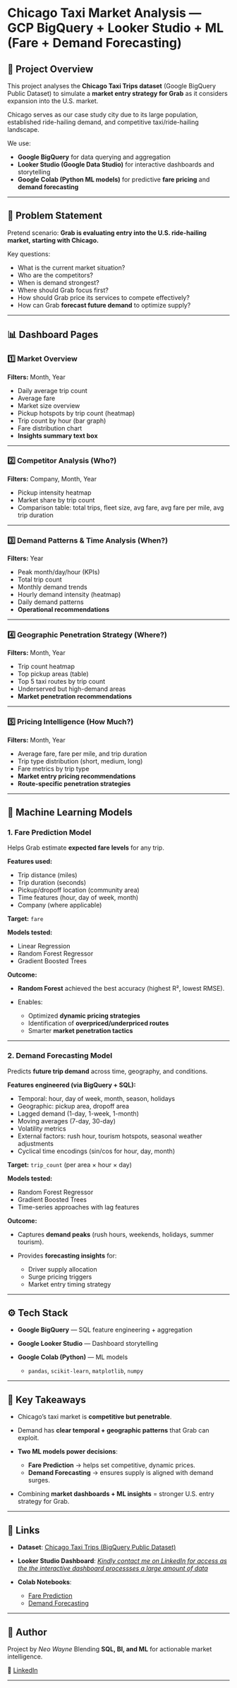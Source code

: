 # Chicago Taxi Market Analysis — GCP BigQuery + Looker Studio + ML (Fare + Demand Forecasting)

## 📌 Project Overview

This project analyses the **Chicago Taxi Trips dataset** (Google BigQuery Public Dataset) to simulate a **market entry strategy for Grab** as it considers expansion into the U.S. market.

Chicago serves as our case study city due to its large population, established ride-hailing demand, and competitive taxi/ride-hailing landscape.

We use:

* **Google BigQuery** for data querying and aggregation
* **Looker Studio (Google Data Studio)** for interactive dashboards and storytelling
* **Google Colab (Python ML models)** for predictive **fare pricing** and **demand forecasting**

---

## 🎯 Problem Statement

Pretend scenario: **Grab is evaluating entry into the U.S. ride-hailing market, starting with Chicago.**

Key questions:

* What is the current market situation?
* Who are the competitors?
* When is demand strongest?
* Where should Grab focus first?
* How should Grab price its services to compete effectively?
* How can Grab **forecast future demand** to optimize supply?

---

## 📊 Dashboard Pages

### 1️⃣ Market Overview

**Filters:** Month, Year

* Daily average trip count
* Average fare
* Market size overview
* Pickup hotspots by trip count (heatmap)
* Trip count by hour (bar graph)
* Fare distribution chart
* **Insights summary text box**

---

### 2️⃣ Competitor Analysis (Who?)

**Filters:** Company, Month, Year

* Pickup intensity heatmap
* Market share by trip count
* Comparison table: total trips, fleet size, avg fare, avg fare per mile, avg trip duration

---

### 3️⃣ Demand Patterns & Time Analysis (When?)

**Filters:** Year

* Peak month/day/hour (KPIs)
* Total trip count
* Monthly demand trends
* Hourly demand intensity (heatmap)
* Daily demand patterns
* **Operational recommendations**

---

### 4️⃣ Geographic Penetration Strategy (Where?)

**Filters:** Month, Year

* Trip count heatmap
* Top pickup areas (table)
* Top 5 taxi routes by trip count
* Underserved but high-demand areas
* **Market penetration recommendations**

---

### 5️⃣ Pricing Intelligence (How Much?)

**Filters:** Month, Year

* Average fare, fare per mile, and trip duration
* Trip type distribution (short, medium, long)
* Fare metrics by trip type
* **Market entry pricing recommendations**
* **Route-specific penetration strategies**

---

## 🤖 Machine Learning Models

### 1. Fare Prediction Model

Helps Grab estimate **expected fare levels** for any trip.

**Features used:**

* Trip distance (miles)
* Trip duration (seconds)
* Pickup/dropoff location (community area)
* Time features (hour, day of week, month)
* Company (where applicable)

**Target:** `fare`

**Models tested:**

* Linear Regression
* Random Forest Regressor
* Gradient Boosted Trees

**Outcome:**

* **Random Forest** achieved the best accuracy (highest R², lowest RMSE).
* Enables:

  * Optimized **dynamic pricing strategies**
  * Identification of **overpriced/underpriced routes**
  * Smarter **market penetration tactics**

---

### 2. Demand Forecasting Model

Predicts **future trip demand** across time, geography, and conditions.

**Features engineered (via BigQuery + SQL):**

* Temporal: hour, day of week, month, season, holidays
* Geographic: pickup area, dropoff area
* Lagged demand (1-day, 1-week, 1-month)
* Moving averages (7-day, 30-day)
* Volatility metrics
* External factors: rush hour, tourism hotspots, seasonal weather adjustments
* Cyclical time encodings (sin/cos for hour, day, month)

**Target:** `trip_count` (per area × hour × day)

**Models tested:**

* Random Forest Regressor
* Gradient Boosted Trees
* Time-series approaches with lag features

**Outcome:**

* Captures **demand peaks** (rush hours, weekends, holidays, summer tourism).
* Provides **forecasting insights** for:

  * Driver supply allocation
  * Surge pricing triggers
  * Market entry timing strategy

---

## ⚙️ Tech Stack

* **Google BigQuery** — SQL feature engineering + aggregation
* **Google Looker Studio** — Dashboard storytelling
* **Google Colab (Python)** — ML models

  * `pandas`, `scikit-learn`, `matplotlib`, `numpy`

---

## 🚀 Key Takeaways

* Chicago’s taxi market is **competitive but penetrable**.
* Demand has **clear temporal + geographic patterns** that Grab can exploit.
* **Two ML models power decisions**:

  * **Fare Prediction** → helps set competitive, dynamic prices.
  * **Demand Forecasting** → ensures supply is aligned with demand surges.
* Combining **market dashboards + ML insights** = stronger U.S. entry strategy for Grab.

---

## 🔗 Links

* **Dataset**: [Chicago Taxi Trips (BigQuery Public Dataset)](https://console.cloud.google.com/marketplace/product/city-of-chicago-public-data/chicago-taxi-trips)
* **Looker Studio Dashboard**: *[Kindly contact me on LinkedIn for access as the the interactive dashboard processses a large amount of data](https://lookerstudio.google.com/reporting/222b720e-85a1-417b-b17e-a605036c4ffe)*
* **Colab Notebooks**:

  * [Fare Prediction](https://colab.research.google.com/drive/17nJahDV85Wv3K8Q49wLTwcezGd6Jfpy-?usp=sharing)
  * [Demand Forecasting](https://colab.research.google.com/drive/1Ggj2qYWfaqzhC7JbzrYvu5D8SlYLeSVf?usp=sharing)

---

## 👤 Author

Project by *Neo Wayne*
Blending **SQL, BI, and ML** for actionable market intelligence.


🔗 [LinkedIn](https://www.linkedin.com/in/yourprofile)

---

